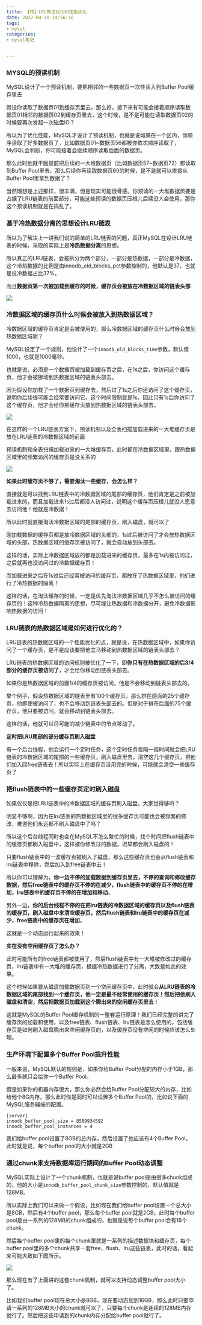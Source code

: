 ```yaml
---
title: 【转】LRU算法优化和性能优化
date: 2022-04-18 14:56:10
tags: 
- mysql
categories:
- mysql笔记


---
```


### MYSQL的预读机制

MySQL设计了一个预读机制，要把相邻的一些数据页一次性读入到Buffer Pool缓存里去
<!--more-->
假设你读取了数据页01到缓存页里去，那么好，接下来有可能会接着顺序读取数据页01相邻的数据页02到缓存页里去，这个时候，是不是可能在读取数据页02的时候要再次发起一次磁盘IO？

所以为了优化性能，MySQL才设计了预读机制，也就是说如果在一个区内，你顺序读取了好多数据页了，比如数据页01~数据页56都被你依次顺序读取了，MySQL会判断，你可能接着会继续顺序读取后面的数据页。

那么此时他就干脆提前把后续的一大堆数据页（比如数据页57~数据页72）都读取到Buffer Pool里去，那么后续你再读取数据页60的时候，是不是就可以直接从Buffer Pool里拿到数据了？

当然理想是上述那样，很丰满，但是现实可能很骨感。你预读的一大堆数据页要是占据了LRU链表的前面部分，可能这些预读的数据页压根儿后续没人会使用，那你这个预读机制就是在捣乱了。

### **基于冷热数据分离的思想设计LRU链表**

所以为了解决上一讲我们说的简单的LRU链表的问题，真正MySQL在设计LRU链表的时候，采取的实际上是**冷热数据分离**的思想。

所以真正的LRU链表，会被拆分为两个部分，一部分是热数据，一部分是冷数据，这个冷热数据的比例是由innodb_old_blocks_pct参数控制的，他默认是37，也就是说冷数据占比37%。

而且**数据页第一次被加载到缓存的时候，缓存页会被放在冷数据区域的链表头部**

![](https://raw.githubusercontent.com/sxz799/tuchuang-blog/main/img/2022/05/2022/05111618001.png)

### **冷数据区域的缓存页什么时候会被放入到热数据区域？**

冷数据区域的缓存页肯定是会被使用的，那么冷数据区域的缓存页什么时候会放到热数据区域呢？

MySQL设定了一个规则，他设计了一个`innodb_old_blocks_time`参数，默认值1000，也就是1000毫秒。

也就是说，必须是一个数据页被加载到缓存页之后，在1s之后，你访问这个缓存页，他才会被挪动到热数据区域的链表头部去。

因为假设你加载了一个数据页到缓存去，然后过了1s之后你还访问了这个缓存页，说明你后续很可能会经常要访问它，这个时间限制就是1s，因此只有1s后你访问了这个缓存页，他才会给你把缓存页放到热数据区域的链表头部去。

![](https://raw.githubusercontent.com/sxz799/tuchuang-blog/main/img/2022/04/2022/04181503503.png)

在这样的一个LRU链表方案下，预读机制以及全表扫描加载进来的一大堆缓存页是放在LRU链表的冷数据区域的前面

预读机制和全表扫描加载进来的一大堆缓存页，此时都在冷数据区域里，跟热数据区域里的频繁访问的缓存页是没关系的

![](https://raw.githubusercontent.com/sxz799/tuchuang-blog/main/img/2022/04/2022/04181541918.png)

**如果此时缓存页不够了，需要淘汰一些缓存，会怎么样？**

直接就是可以找到LRU链表中的冷数据区域的尾部的缓存页，他们肯定是之前被加载进来的，而且加载进来1s过后都没人访问过，说明这个缓存页压根儿就没人愿意去访问他！他就是冷数据！

所以此时就直接淘汰冷数据区域的尾部的缓存页，刷入磁盘，就可以了

刚加载数据的缓存页都是放冷数据区域的头部的，1s过后被访问了才会放热数据区域的头部，热数据区域的缓存页被访问了，就会自动放到头部去。

这样的话，实际上冷数据区域放的都是加载进来的缓存页，最多在1s内被访问过，之后就再也没访问过的冷数据缓存页！

而加载进来之后在1s过后还经常被访问的缓存页，都放在了热数据区域里，他们进行了冷热数据的隔离！

这样的话，在淘汰缓存的时候，一定是优先淘汰冷数据区域几乎不怎么被访问的缓存页的！这种冷热数据隔离的思想，尽可能让热数据和冷数据分开，避免冷数据影响热数据的访问！

### **LRU链表的热数据区域是如何进行优化的？**

LRU链表的热数据区域的一个性能优化的点，就是说，在热数据区域中，如果你访问了一个缓存页，是不是应该要把他立马移动到热数据区域的链表头部去？

LRU链表的热数据区域的访问规则被优化了一下，即**你只有在热数据区域的后3/4部分的缓存页被访问了**，才会给你移动到链表头部去。

如果你是热数据区域的前面1/4的缓存页被访问，他是不会移动到链表头部去的。

举个例子，假设热数据区域的链表里有100个缓存页，那么排在前面的25个缓存页，他即使被访问了，也不会移动到链表头部去的。但是对于排在后面的75个缓存页，他只要被访问，就会移动到链表头部去。

这样的话，他就可以尽可能的减少链表中的节点移动了。



**定时把LRU尾部的部分缓存页刷入磁盘**

有一个后台线程，他会运行一个定时任务，这个定时任务每隔一段时间就会把LRU链表的冷数据区域的尾部的一些缓存页，刷入磁盘里去，清空这几个缓存页，把他们加入回free链表去！所以实际上在缓存页没用完的时候，可能就会清空一些缓存页了

### **把flush链表中的一些缓存页定时刷入磁盘**

如果仅仅是把LRU链表中的冷数据区域的缓存页刷入磁盘，大家觉得够吗？

明显不够啊，因为在lru链表的热数据区域里的很多缓存页可能也会被频繁的修改，难道他们永远都不刷入磁盘中了吗？

所以这个后台线程同时也会在MySQL不怎么繁忙的时候，找个时间把flush链表中的缓存页都刷入磁盘中，这样被你修改过的数据，迟早都会刷入磁盘的！

只要flush链表中的一波缓存页被刷入了磁盘，那么这些缓存页也会从flush链表和lru链表中移除，然后加入到free链表中去！

所以你可以理解为，**你一边不停的加载数据到缓存页里去，不停的查询和修改缓存数据，然后free链表中的缓存页不停的在减少，flush链表中的缓存页不停的在增加，lru链表中的缓存页不停的在增加和移动**。

另外一边，**你的后台线程不停的在把lru链表的冷数据区域的缓存页以及flush链表的缓存页，刷入磁盘中来清空缓存页，然后flush链表和lru链表中的缓存页在减少，free链表中的缓存页在增加**。

这就是一个动态运行起来的效果！

**实在没有空闲缓存页了怎么办？**

此时可能所有的free链表都被使用了，然后flush链表中有一大堆被修改过的缓存页，lru链表中有一大堆的缓存页，根据冷热数据进行了分离，大致是如此的效果。

这个时候如果要从磁盘加载数据页到一个空闲缓存页中，此时就会**从LRU链表的冷数据区域的尾部找到一个缓存页，他一定是最不经常使用的缓存页！然后把他刷入磁盘和清空，然后把数据页加载到这个腾出来的空闲缓存页里去**！

这就是MySQL的Buffer Pool缓存机制的一整套运行原理！我们已经完整的讲完了缓存页的加载和使用，以及free链表、flush链表、lru链表是怎么使用的，包括缓存页是如何刷入磁盘腾出来空闲缓存页的，以及缓存页没有空闲的时候应该怎么处理。

### 生产环境下配置多个Buffer Pool提升性能

一般来说，MySQL默认的规则是，如果你给Buffer Pool分配的内存小于1GB，那么最多就只会给你一个Buffer Pool。

但是如果你的机器内存很大，那么你必然会给Buffer Pool分配较大的内存，比如给他个8G内存，那么此时你是同时可以设置多个Buffer Pool的，比如说下面的MySQL服务器端的配置。

```
[server]
innodb_buffer_pool_size = 8589934592
innodb_buffer_pool_instances = 4
```

我们给buffer pool设置了8GB的总内存，然后设置了他应该有4个Buffer Pool，此时就是说，每个buffer pool的大小就是2GB

### 通过chunk来支持数据库运行期间的Buffer Pool动态调整

MySQL实际上设计了一个chunk机制，也就是说buffer pool是由很多chunk组成的，他的大小是`innodb_buffer_pool_chunk_size`参数控制的，默认值就是128MB。

所以实际上我们可以来做一个假设，比如现在我们给buffer pool设置一个总大小是8GB，然后有4个buffer pool，那么每个buffer pool就是2GB，此时每个buffer pool是由一系列的128MB的chunk组成的，也就是说每个buffer pool会有16个chunk。

然后每个buffer pool里的每个chunk里就是一系列的描述数据块和缓存页，每个buffer pool里的多个chunk共享一套free、flush、lru这些链表，此时的话，看起来可能大致如下图所示。

![](https://raw.githubusercontent.com/sxz799/tuchuang-blog/main/img/2022/04/2022/04201514820.png)

那么现在有了上面讲的这套chunk机制，就可以支持动态调整buffer pool大小了。

比如我们buffer pool现在总大小是8GB，现在要动态加到16GB，那么此时只要申请一系列的128MB大小的chunk就可以了，只要每个chunk是连续的128MB内存就行了。然后把这些申请到的chunk内存分配给buffer pool就行了。
